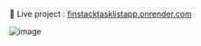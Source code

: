  📄 Live project : [finstacktasklistapp.onrender.com](finstacktasklistapp.onrender.com)



![image](https://github.com/user-attachments/assets/e8f80639-c578-4397-90c9-c73226de27e8)
